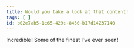 ```yaml
---
title: Would you take a look at that content!
tags: [ ]
id: b02e7ab5-1c65-429c-8430-b17d14237140
---
```

Incredible! Some of the finest I've ever seen!